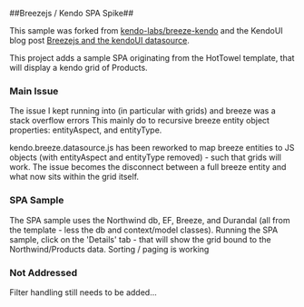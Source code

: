 ##Breezejs / Kendo SPA Spike##

This sample was forked from [kendo-labs/breeze-kendo](https://github.com/kendo-labs/breeze-kendo) and the KendoUI blog post [Breezejs and the kendoUI datasource](http://www.kendoui.com/blogs/teamblog/posts/13-02-21/breeze_js_and_the_kendo_ui_datasource.aspx).

This project adds a sample SPA originating from the HotTowel template, that will display a kendo grid of Products.

### Main Issue
The issue I kept running into (in particular with grids) and breeze was a stack overflow errors   This mainly
do to recursive breeze entity object properties: entityAspect, and entityType.

kendo.breeze.datasource.js has been reworked to map breeze entities to JS objects (with entityAspect and entityType removed) - such that grids will work.  The issue
becomes the disconnect between a full breeze entity and what now sits within the grid itself.

### SPA Sample
The SPA sample uses the Northwind db, EF, Breeze, and Durandal (all from the template - less the db and context/model classes).
Running the SPA sample, click on the 'Details' tab - that will show the grid bound to the Northwind/Products data.
Sorting / paging is working

### Not Addressed
Filter handling still needs to be added...
